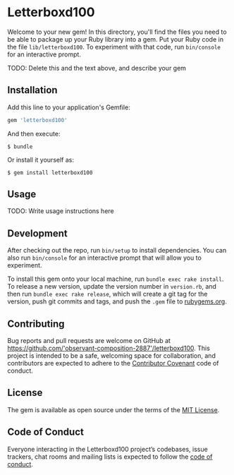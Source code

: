 # Letterboxd100

Welcome to your new gem! In this directory, you'll find the files you need to be able to package up your Ruby library into a gem. Put your Ruby code in the file `lib/letterboxd100`. To experiment with that code, run `bin/console` for an interactive prompt.

TODO: Delete this and the text above, and describe your gem

## Installation

Add this line to your application's Gemfile:

```ruby
gem 'letterboxd100'
```

And then execute:

    $ bundle

Or install it yourself as:

    $ gem install letterboxd100

## Usage

TODO: Write usage instructions here

## Development

After checking out the repo, run `bin/setup` to install dependencies. You can also run `bin/console` for an interactive prompt that will allow you to experiment.

To install this gem onto your local machine, run `bundle exec rake install`. To release a new version, update the version number in `version.rb`, and then run `bundle exec rake release`, which will create a git tag for the version, push git commits and tags, and push the `.gem` file to [rubygems.org](https://rubygems.org).

## Contributing

Bug reports and pull requests are welcome on GitHub at https://github.com/'observant-composition-2887'/letterboxd100. This project is intended to be a safe, welcoming space for collaboration, and contributors are expected to adhere to the [Contributor Covenant](http://contributor-covenant.org) code of conduct.

## License

The gem is available as open source under the terms of the [MIT License](https://opensource.org/licenses/MIT).

## Code of Conduct

Everyone interacting in the Letterboxd100 project’s codebases, issue trackers, chat rooms and mailing lists is expected to follow the [code of conduct](https://github.com/'observant-composition-2887'/letterboxd100/blob/master/CODE_OF_CONDUCT.md).
